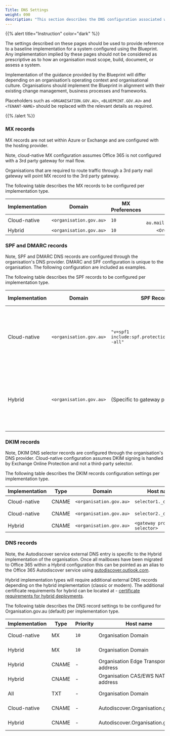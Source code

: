 ```yaml
---
Title: DNS Settings
weight: 090
description: "This section describes the DNS configuration associated with hybrid systems built according to guidance in ASD's Blueprint for Secure Cloud."
---
```


{{% alert title="Instruction" color="dark" %}}

The settings described on these pages should be used to provide reference to a baseline implementation for a system configured using the Blueprint. Any implementation implied by these pages should not be considered as prescriptive as to how an organisation must scope, build, document, or assess a system.

Implementation of the guidance provided by the Blueprint will differ depending on an organisation’s operating context and organisational culture. Organisations should implement the Blueprint in alignment with their existing change management, business processes and frameworks.

Placeholders such as `<ORGANISATION.GOV.AU>`, `<BLUEPRINT.GOV.AU>` and `<TENANT-NAME>` should be replaced with the relevant details as required.
 
{{% /alert %}}

### MX records

MX records are not set within Azure or Exchange and are configured with the hosting provider.

Note, cloud-native MX configuration assumes Office 365 is not configured with a 3rd party gateway for mail flow.

Organisations that are required to route traffic through a 3rd party mail gateway will point MX record to the 3rd party gateway.

The following table describes the MX records to be configured per implementation type.

| Implementation | Domain                  | MX Preferences |                                    Mail Exchanger |
| -------------- | ----------------------- | -------------- | ------------------------------------------------: |
| Cloud-native   | `<organisation.gov.au>` | `10`           | `Organisation-com-au.mail.protection.outlook.com` |
| Hybrid         | `<organisation.gov.au>` | `10`           |                      `<Organisation mx provider>` |

### SPF and DMARC records

Note, SPF and DMARC DNS records are configured through the organisation's DNS provider. DMARC and SPF configuration is unique to the organisation. The following configuration are included as examples.

The following table describes the SPF records to be configured per implementation type.

| Implementation | Domain                  | SPF Record                                         |                                                                                                  DMARC Policy |
| -------------- | ----------------------- | -------------------------------------------------- | ------------------------------------------------------------------------------------------------------------: |
| Cloud-native   | `<organisation.gov.au>` | `"v=spf1 include:spf.protection.outlook.com -all"` | `"v=DMARC1; p=reject; pct=100; rua=mailto:<rua reporting address>; ruf=mailto:<ruf reporting address>; fo=1"` |
| Hybrid         | `<organisation.gov.au>` | (Specific to gateway provider)                     | `"v=DMARC1; p=reject; pct=100; rua=mailto:<rua reporting address>; ruf=mailto:<ruf reporting address>; fo=1"` |


### DKIM records

Note, DKIM DNS selector records are configured through the organisation's DNS provider. Cloud-native configuration assumes DKIM signing is handled by Exchange Online Protection and not a third-party selector.

The following table describes the DKIM records configuration settings per implementation type.

| Implementation | Type  | Domain                  | Host name                     | TTL      |                                                              Points to address or value |
| -------------- | ----- | ----------------------- | ----------------------------- | -------- | --------------------------------------------------------------------------------------: |
| Cloud-native   | CNAME | `<organisation.gov.au>` | `selector1._domainkey `       | `5 Min.` | `selector1-Organisation-gov-au._domainkey.<Organisationinitialdomain>.onmicrosoft.com.` |
| Cloud-native   | CNAME | `<organisation.gov.au>` | `selector2._domainkey `       | `5 Min.` |              `selector2-Organisation-gov-au._domainkey.<Organisation>.onmicrosoft.com.` |
| Hybrid         | CNAME | `<organisation.gov.au>` | `<gateway provided selector>` | `5 Min.` |                                                           `<gateway provided selector>` |

### DNS records

Note, the Autodiscover service external DNS entry is specific to the Hybrid implementation of the organisation. Once all mailboxes have been migrated to Office 365 within a Hybrid configuration this can be pointed as an alias to the Office 365 Autodiscover service using [autodiscover.outlook.com](autodiscover.outlook.com).

Hybrid implementation types will require additional external DNS records depending on the hybrid implementation (classic or modern). The additional certificate requirements for hybrid can be located at - [certificate requirements for hybrid deployments](https://docs.microsoft.com/exchange/certificate-requirements).

The following table describes the DNS record settings to be configured for Organisation.gov.au (default) per implementation type.

| Implementation | Type  | Priority | Host name                           | Points to address or value                               |    TTL |
| -------------- | ----- | -------- | ----------------------------------- | -------------------------------------------------------- | -----: |
| Cloud-native   | MX    | `10`     | Organisation Domain                 | `Organisation-gov-au.mail.protection.outlook.com`        | 1 hour |
| Hybrid         | MX    | `10`     | Organisation Domain                 | Organisation mx provider address.                        | 1 hour |
| Hybrid         | CNAME | -        | Organisation Edge Transport address | Organisation edge transport gateway address.             | 1 hour |
| Hybrid         | CNAME | -        | Organisation CAS/EWS NAT address    | Organisation CAS/EWS NAT when using hybrid classic full. | 1 hour |
| All            | TXT   | -        | Organisation Domain                 | Text string provided by Office 365 domain setup wizard.  | 1 hour |
| Cloud-native   | CNAME | -        | Autodiscover.Organisation.gov.au    | `autodiscover.outlook.com`                               | 1 hour |
| Hybrid         | CNAME | -        | Autodiscover.Organisation.gov.au    | Organisation autodiscover NAT address.                   | 1 hour |
